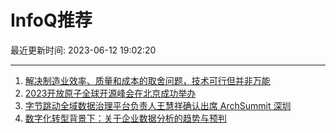 # InfoQ推荐

最近更新时间: 2023-06-12 19:02:20

--- 
1. [解决制造业效率、质量和成本的取舍问题，技术可行但并非万能](https://www.infoq.cn/article/XlyVG0TzW8kZQA0xFiJl) 
2. [2023开放原子全球开源峰会在北京成功举办](https://www.infoq.cn/article/hl9FPtSPFuyMS4LNgKbU) 
3. [字节跳动全域数据治理平台负责人王慧祥确认出席 ArchSummit 深圳](https://www.infoq.cn/article/e27YEDCjjz1DODGlAOFL) 
4. [数字化转型背景下：关于企业数据分析的趋势与预判](https://www.infoq.cn/article/rhu01Y7pqGsyKRJc8r0f) 
